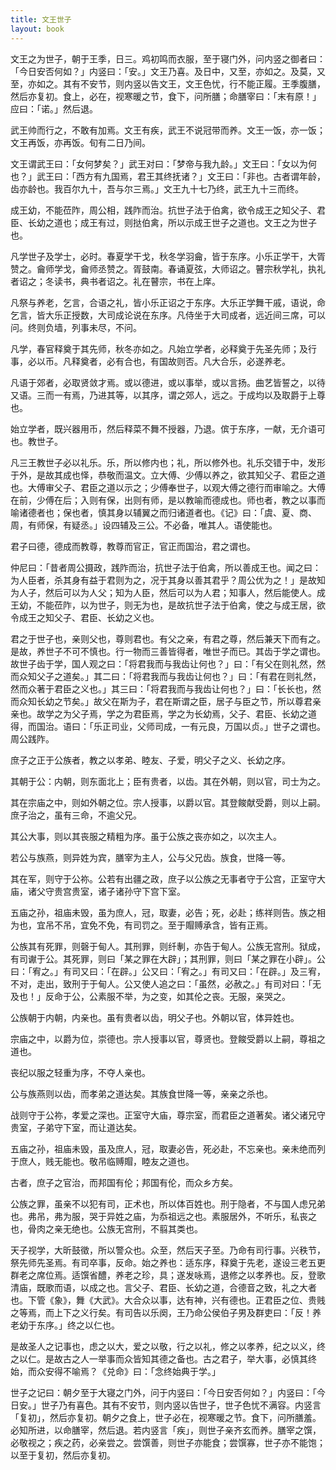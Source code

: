 ```yaml
---
title: 文王世子
layout: book
---
```


文王之为世子，朝于王季，日三。鸡初鸣而衣服，至于寝门外，问内竖之御者曰：「今日安否何如？」内竖曰：「安。」文王乃喜。及日中，又至，亦如之。及莫，又至，亦如之。其有不安节，则内竖以告文王，文王色忧，行不能正履。王季腹膳，然后亦复初。食上，必在，视寒暖之节，食下，问所膳；命膳宰曰：「末有原！」应曰：「诺。」然后退。

武王帅而行之，不敢有加焉。文王有疾，武王不说冠带而养。文王一饭，亦一饭；文王再饭，亦再饭。旬有二日乃间。

文王谓武王曰：「女何梦矣？」武王对曰：「梦帝与我九龄。」文王曰：「女以为何也？」武王曰：「西方有九国焉，君王其终抚诸？」文王曰：「非也。古者谓年龄，齿亦龄也。我百尔九十，吾与尔三焉。」文王九十七乃终，武王九十三而终。

成王幼，不能莅阼，周公相，践阼而治。抗世子法于伯禽，欲令成王之知父子、君臣、长幼之道也；成王有过，则挞伯禽，所以示成王世子之道也。文王之为世子也。

凡学世子及学士，必时。春夏学干戈，秋冬学羽龠，皆于东序。小乐正学干，大胥赞之。龠师学戈，龠师丞赞之。胥鼓南。春诵夏弦，大师诏之。瞽宗秋学礼，执礼者诏之；冬读书，典书者诏之。礼在瞽宗，书在上庠。

凡祭与养老，乞言，合语之礼，皆小乐正诏之于东序。大乐正学舞干戚，语说，命乞言，皆大乐正授数，大司成论说在东序。凡侍坐于大司成者，远近间三席，可以问。终则负墙，列事未尽，不问。

凡学，春官释奠于其先师，秋冬亦如之。凡始立学者，必释奠于先圣先师；及行事，必以币。凡释奠者，必有合也，有国故则否。凡大合乐，必遂养老。

凡语于郊者，必取贤敛才焉。或以德进，或以事举，或以言扬。曲艺皆誓之，以待又语。三而一有焉，乃进其等，以其序，谓之郊人，远之。于成均以及取爵于上尊也。

始立学者，既兴器用币，然后释菜不舞不授器，乃退。傧于东序，一献，无介语可也。教世子。

凡三王教世子必以礼乐。乐，所以修内也；礼，所以修外也。礼乐交错于中，发形于外，是故其成也怿，恭敬而温文。立大傅、少傅以养之，欲其知父子、君臣之道也。大傅审父子、君臣之道以示之；少傅奉世子，以观大傅之德行而审喻之。大傅在前，少傅在后；入则有保，出则有师，是以教喻而德成也。师也者，教之以事而喻诸德者也；保也者，慎其身以辅翼之而归诸道者也。《记》曰：「虞、夏、商、周，有师保，有疑丞。」设四辅及三公。不必备，唯其人。语使能也。

君子曰德，德成而教尊，教尊而官正，官正而国治，君之谓也。

仲尼曰：「昔者周公摄政，践阼而治，抗世子法于伯禽，所以善成王也。闻之曰：为人臣者，杀其身有益于君则为之，况于其身以善其君乎？周公优为之！」是故知为人子，然后可以为人父；知为人臣，然后可以为人君；知事人，然后能使人。成王幼，不能莅阼，以为世子，则无为也，是故抗世子法于伯禽，使之与成王居，欲令成王之知父子、君臣、长幼之义也。

君之于世子也，亲则父也，尊则君也。有父之亲，有君之尊，然后兼天下而有之。是故，养世子不可不慎也。行一物而三善皆得者，唯世子而已。其齿于学之谓也。故世子齿于学，国人观之曰：「将君我而与我齿让何也？」曰：「有父在则礼然，然而众知父子之道矣。」其二曰：「将君我而与我齿让何也？」曰：「有君在则礼然，然而众著于君臣之义也。」其三曰：「将君我而与我齿让何也？」曰：「长长也，然而众知长幼之节矣。」故父在斯为子，君在斯谓之臣，居子与臣之节，所以尊君亲亲也。故学之为父子焉，学之为君臣焉，学之为长幼焉，父子、君臣、长幼之道得，而国治。语曰：「乐正司业，父师司成，一有元良，万国以贞。」世子之谓也。周公践阼。

庶子之正于公族者，教之以孝弟、睦友、子爱，明父子之义、长幼之序。

其朝于公：内朝，则东面北上；臣有贵者，以齿。其在外朝，则以官，司士为之。

其在宗庙之中，则如外朝之位。宗人授事，以爵以官。其登餕献受爵，则以上嗣。庶子治之，虽有三命，不逾父兄。

其公大事，则以其丧服之精粗为序。虽于公族之丧亦如之，以次主人。

若公与族燕，则异姓为宾，膳宰为主人，公与父兄齿。族食，世降一等。

其在军，则守于公祢。公若有出疆之政，庶子以公族之无事者守于公宫，正室守大庙，诸父守贵宫贵室，诸子诸孙守下宫下室。

五庙之孙，祖庙未毁，虽为庶人，冠，取妻，必告；死，必赴；练祥则告。族之相为也，宜吊不吊，宜免不免，有司罚之。至于賵赙承含，皆有正焉。

公族其有死罪，则磬于甸人。其刑罪，则纤剸，亦告于甸人。公族无宫刑。狱成，有司谳于公。其死罪，则曰「某之罪在大辟」；其刑罪，则曰「某之罪在小辟」。公曰：「宥之。」有司又曰：「在辟。」公又曰：「宥之。」有司又曰：「在辟。」及三宥，不对，走出，致刑于于甸人。公又使人追之曰：「虽然，必赦之。」有司对曰：「无及也！」反命于公，公素服不举，为之变，如其伦之丧。无服，亲哭之。

公族朝于内朝，内亲也。虽有贵者以齿，明父子也。外朝以官，体异姓也。

宗庙之中，以爵为位，崇德也。宗人授事以官，尊贤也。登餕受爵以上嗣，尊祖之道也。

丧纪以服之轻重为序，不夺人亲也。

公与族燕则以齿，而孝弟之道达矣。其族食世降一等，亲亲之杀也。

战则守于公祢，孝爱之深也。正室守大庙，尊宗室，而君臣之道著矣。诸父诸兄守贵室，子弟守下室，而让道达矣。

五庙之孙，祖庙未毁，虽及庶人，冠，取妻必告，死必赴，不忘亲也。亲未绝而列于庶人，贱无能也。敬吊临赙賵，睦友之道也。

古者，庶子之官治，而邦国有伦；邦国有伦，而众乡方矣。

公族之罪，虽亲不以犯有司，正术也，所以体百姓也。刑于隐者，不与国人虑兄弟也。弗吊，弗为服，哭于异姓之庙，为忝祖远之也。素服居外，不听乐，私丧之也，骨肉之亲无绝也。公族无宫刑，不翦其类也。

天子视学，大昕鼓徵，所以警众也。众至，然后天子至。乃命有司行事。兴秩节，祭先师先圣焉。有司卒事，反命。始之养也：适东序，释奠于先老，遂设三老五更群老之席位焉。适馔省醴，养老之珍，具；遂发咏焉，退修之以孝养也。反，登歌清庙，既歌而语，以成之也。言父子、君臣、长幼之道，合德音之致，礼之大者也。下管《象》，舞《大武》。大合众以事，达有神，兴有德也。正君臣之位、贵贱之等焉，而上下之义行矣。有司告以乐阕，王乃命公侯伯子男及群吏曰：「反！养老幼于东序。」终之以仁也。

是故圣人之记事也，虑之以大，爱之以敬，行之以礼，修之以孝养，纪之以义，终之以仁。是故古之人一举事而众皆知其德之备也。古之君子，举大事，必慎其终始，而众安得不喻焉？《兑命》曰：「念终始典于学。」

世子之记曰：朝夕至于大寝之门外，问于内竖曰：「今日安否何如？」内竖曰：「今日安。」世子乃有喜色。其有不安节，则内竖以告世子，世子色忧不满容。内竖言「复初」，然后亦复初。朝夕之食上，世子必在，视寒暖之节。食下，问所膳羞。必知所进，以命膳宰，然后退。若内竖言「疾」，则世子亲齐玄而养。膳宰之馔，必敬视之；疾之药，必亲尝之。尝馔善，则世子亦能食；尝馔寡，世子亦不能饱；以至于复初，然后亦复初。

